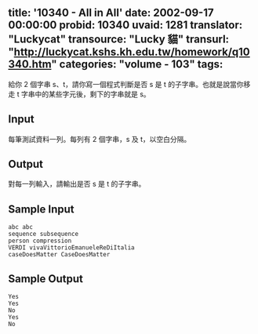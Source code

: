 title: '10340 - All in All'
date: 2002-09-17 00:00:00
probid: 10340
uvaid: 1281
translator: "Luckycat"
transource: "Lucky 貓"
transurl: "http://luckycat.kshs.kh.edu.tw/homework/q10340.htm"
categories: "volume - 103"
tags:
---

給你 2 個字串 s、t，請你寫一個程式判斷是否 s 是 t 的子字串。也就是說當你移走 t 字串中的某些字元後，剩下的字串就是 s。

## Input ##

每筆測試資料一列。每列有 2 個字串，s 及 t，以空白分隔。

## Output ##

對每一列輸入，請輸出是否 s 是 t 的子字串。

## Sample Input ##

	abc abc
	sequence subsequence
	person compression
	VERDI vivaVittorioEmanueleReDiItalia
	caseDoesMatter CaseDoesMatter

## Sample Output ##

	Yes
	Yes
	No
	Yes
	No